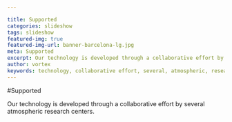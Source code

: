 ```yaml
---

title: Supported
categories: slideshow
tags: slideshow
featured-img: true
featured-img-url: banner-barcelona-lg.jpg
meta: Supported
excerpt: Our technology is developed through a collaborative effort by several atmospheric research centers.
author: vortex
keywords: technology, collaborative effort, several, atmospheric, research, centers
---
```


#Supported

Our technology is developed through a collaborative effort by several atmospheric research centers.